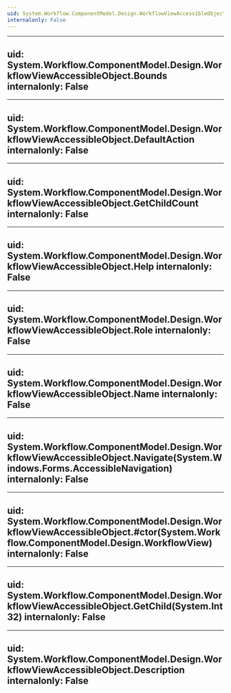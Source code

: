 ```yaml
---
uid: System.Workflow.ComponentModel.Design.WorkflowViewAccessibleObject
internalonly: False
---
```


---
uid: System.Workflow.ComponentModel.Design.WorkflowViewAccessibleObject.Bounds
internalonly: False
---

---
uid: System.Workflow.ComponentModel.Design.WorkflowViewAccessibleObject.DefaultAction
internalonly: False
---

---
uid: System.Workflow.ComponentModel.Design.WorkflowViewAccessibleObject.GetChildCount
internalonly: False
---

---
uid: System.Workflow.ComponentModel.Design.WorkflowViewAccessibleObject.Help
internalonly: False
---

---
uid: System.Workflow.ComponentModel.Design.WorkflowViewAccessibleObject.Role
internalonly: False
---

---
uid: System.Workflow.ComponentModel.Design.WorkflowViewAccessibleObject.Name
internalonly: False
---

---
uid: System.Workflow.ComponentModel.Design.WorkflowViewAccessibleObject.Navigate(System.Windows.Forms.AccessibleNavigation)
internalonly: False
---

---
uid: System.Workflow.ComponentModel.Design.WorkflowViewAccessibleObject.#ctor(System.Workflow.ComponentModel.Design.WorkflowView)
internalonly: False
---

---
uid: System.Workflow.ComponentModel.Design.WorkflowViewAccessibleObject.GetChild(System.Int32)
internalonly: False
---

---
uid: System.Workflow.ComponentModel.Design.WorkflowViewAccessibleObject.Description
internalonly: False
---
